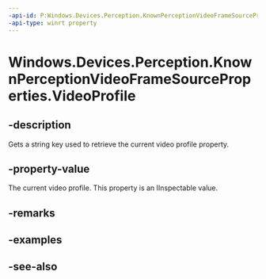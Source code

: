 ----api-id: P:Windows.Devices.Perception.KnownPerceptionVideoFrameSourceProperties.VideoProfile
-api-type: winrt property
---<!-- Property syntaxpublic string VideoProfile { get; }--># Windows.Devices.Perception.KnownPerceptionVideoFrameSourceProperties.VideoProfile## -descriptionGets a string key used to retrieve the current video profile property.## -property-valueThe current video profile. This property is an IInspectable value.## -remarks## -examples## -see-also